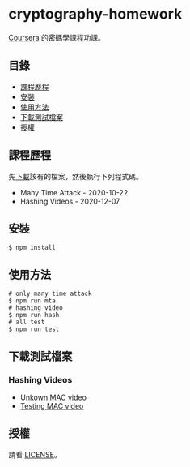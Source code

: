 # cryptography-homework
[Coursera](cryptography) 的密碼學課程功課。

## 目錄

- [課程歷程](#課程歷程)
- [安裝](#安裝)
- [使用方法](#使用方法)
- [下載測試檔案](#下載測試檔案)
- [授權](#授權)

## 課程歷程

先[下載](#下載測試檔案)該有的檔案，然後執行下列程式碼。

- Many Time Attack - 2020-10-22
- Hashing Videos - 2020-12-07

## 安裝

```shell
$ npm install
```

## 使用方法

```shell
# only many time attack
$ npm run mta
# hashing video
$ npm run hash
# all test
$ npm run test
```

## 下載測試檔案

### Hashing Videos
- [Unkown MAC video](unknown-hash-video)
- [Testing MAC video](test-hash-video)

## 授權

請看 [LICENSE](./LICENSE)。

[cryptography]: https://www.coursera.org/learn/crypto
[unknown-hash-video]: https://crypto.stanford.edu/~dabo/onlineCrypto/6.1.intro.mp4_download
[test-hash-video]: https://crypto.stanford.edu/~dabo/onlineCrypto/6.2.birthday.mp4_download
